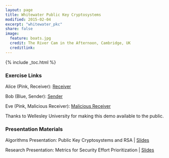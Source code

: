 ```yaml
---
layout: page
title: Whitewater Public Key Cryptosystems
modified: 2015-02-04
excerpt: "whitewater_pkc"
share: false
image:
  feature: boats.jpg
  credit: The River Cam in the Afternoon, Cambridge, UK
  creditlink:
---
```


{% include _toc.html %}

### Exercise Links

Alice (Pink, Receiver): [Receiver](http://cs.wellesley.edu/~cs110/lectures/L24/rsa-secret.html)

Bob (Blue, Sender): [Sender](http://cs.wellesley.edu/~cs110/lectures/L24/rsa-public.html)

Eve (Pink, Malicious Receiver): [Malicious Receiver](http://cs.wellesley.edu/~cs110/lectures/L24/rsa-secret.html)

Thanks to Wellesley University for making this demo available to the public.

### Presentation Materials

Algorithms Presentation: Public Key Cryptosystems and RSA | <a href="https://www.slideshare.net/ChrisTheisen/public-key-cryptosystems-and-rsa" class="btn btn-info">Slides</a>

Research Presentation: Metrics for Security Effort Prioritization | <a href="https://www.slideshare.net/ChrisTheisen/metrics-for-security-effort-prioritization" class="btn btn-info">Slides</a>